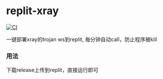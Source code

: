 # replit-xray

[![CI](https://github.com/xhuz/replit-xray/actions/workflows/ci.yml/badge.svg)](https://github.com/xhuz/replit-xray/actions/workflows/ci.yml)

一键部署xray的trojan ws到replit, 毎分钟自动call，防止程序被kill

### 用法
下载release上传到replit，直接运行即可
